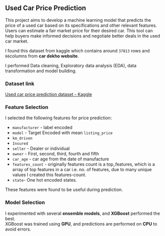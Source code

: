 
## Used Car Price Prediction

This project aims to develop a machine learning model that predicts the price of a used car based on its specifications and other relevant features. Users can estimate a fair market price for their desired car. This tool can help buyers make informed decisions and negotiate better deals in the used car market.

I found this dataset from kaggle which contains around `37813` rows and `66`columns from **car dekho website**.

I performed Data cleaning, Exploratory data analysis (EDA), data transformation and model building.

### Dataset link

[Used car price prediction dataset - Kaggle](https://www.kaggle.com/datasets/sukritchatterjee/used-cars-dataset-cardekho)

### Feature Selection

I selected the following features for price prediction:

- `manufacturer` - label encoded
- `model` - Target Encoded with mean `listing_price`
- `km_driven` 
- `Insured`
- `seller` - Dealer or individual
- `owner` - First, second, third, fourth and fifth
- `car_age` - car age from the date of manufacture 
- `features_count` - originally features count is a top_features, which is a array of top features in a car i.e. no. of features, due to many unique values I created this features-count.
- `state`- One hot encoded states.

These features were found to be useful during prediction.

### Model Selection

I experimented with several **ensemble models**, and **XGBoost** performed the best.  
XGBoost was trained using **GPU**, and predictions are performed on **CPU** to avoid errors.
